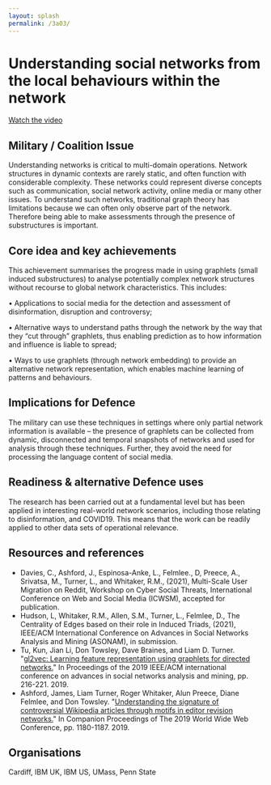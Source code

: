 ```yaml
---
layout: splash
permalink: /3a03/
---
```


# Understanding social networks from the local behaviours within the network

[Watch the video](https://ibm.box.com/v/Showcase-3a03-video)

## Military / Coalition Issue
Understanding networks is critical to multi-domain operations. Network structures in dynamic contexts are rarely static, and often function with considerable complexity. These networks could represent diverse concepts such as communication, social network activity, online media or many other issues. To understand such networks, traditional graph theory has limitations because we can often only observe part of the network. Therefore being able to make assessments through the presence of substructures is important. 

## Core idea and key achievements
This achievement summarises the progress made in using graphlets (small induced substructures) to analyse potentially complex network structures without recourse to global network characteristics. This includes:

•	Applications to social media for the detection and assessment of disinformation, disruption and controversy;

•	Alternative ways to understand paths through the network by the way that they “cut through” graphlets, thus enabling prediction as to how information and influence is liable to spread;

•	Ways to use graphlets (through network embedding) to provide an alternative network representation, which enables machine learning of patterns and behaviours.  



## Implications for Defence
The military can use these techniques in settings where only partial network information is available – the presence of graphlets can be collected from dynamic, disconnected and temporal snapshots of networks and used for analysis through these techniques. Further, they avoid the need for processing the language content of social media.

## Readiness & alternative Defence uses
The research has been carried out at a fundamental level but has been applied in interesting real-world network scenarios, including those relating to disinformation, and COVID19. This means that the work can be readily applied to other data sets of operational relevance. 
<!-- ![image info](/dais/achievements/images/1a02_figure1.jpg) -->

## Resources and references
* Davies, C., Ashford, J., Espinosa-Anke, L., Felmlee., D, Preece, A.,  Srivatsa, M., Turner, L.,  and Whitaker, R.M., (2021), 
Multi-Scale User Migration on Reddit, Workshop on Cyber Social Threats, International Conference on Web and Social Media (ICWSM), accepted for publication.
* Hudson, L, Whitaker, R.M., Allen, S.M., Turner, L., Felmlee, D., 
The Centrality of Edges based on their role in Induced Triads, (2021), IEEE/ACM International Conference on Advances in Social Networks Analysis and Mining (ASONAM), in submission. 
* Tu, Kun, Jian Li, Don Towsley, Dave Braines, and Liam D. Turner. "[gl2vec: Learning feature representation using graphlets for directed networks.](/doc-4826/)" In Proceedings of the 2019 IEEE/ACM international conference on advances in social networks analysis and mining, pp. 216-221. 2019.
* Ashford, James, Liam Turner, Roger Whitaker, Alun Preece, Diane Felmlee, and Don Towsley. "[Understanding the signature of controversial Wikipedia articles through motifs in editor revision networks.](/doc-3601/)" In Companion Proceedings of The 2019 World Wide Web Conference, pp. 1180-1187. 2019.

## Organisations
Cardiff, IBM UK, IBM US, UMass, Penn State


